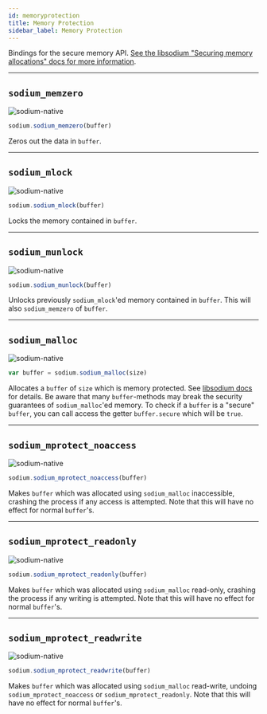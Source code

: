 ```yaml
---
id: memoryprotection
title: Memory Protection
sidebar_label: Memory Protection
---
```


Bindings for the secure memory API. [See the libsodium "Securing memory allocations" docs for more information](https://download.libsodium.org/doc/memory_management).
***
## `sodium_memzero` 
![sodium-native][node]
``` js
sodium.sodium_memzero(buffer)
```
Zeros out the data in `buffer`.
***
## `sodium_mlock`
![sodium-native][node]
``` js
sodium.sodium_mlock(buffer)
```
Locks the memory contained in `buffer`.
***
## `sodium_munlock`
![sodium-native][node]
``` js
sodium.sodium_munlock(buffer)
```
Unlocks previously `sodium_mlock`'ed memory contained in `buffer`. This will also `sodium_memzero` of `buffer`.
***
## `sodium_malloc`
![sodium-native][node]
``` js
var buffer = sodium.sodium_malloc(size)
```
Allocates a `buffer` of `size` which is memory protected. See [libsodium docs](https://download.libsodium.org/doc/memory_management#guarded-heap-allocations) for details. Be aware that many `buffer`-methods may break the security guarantees of `sodium_malloc`'ed memory. To check if a `buffer` is a "secure" `buffer`, you can call access the getter `buffer.secure` which will be `true`.
***
## `sodium_mprotect_noaccess`
![sodium-native][node]
``` js
sodium.sodium_mprotect_noaccess(buffer)
```
Makes `buffer` which was allocated using `sodium_malloc` inaccessible, crashing the process if any access is attempted. Note that this will have no effect for normal `buffer`'s.
***
## `sodium_mprotect_readonly`
![sodium-native][node]
``` js
sodium.sodium_mprotect_readonly(buffer)
```
Makes `buffer` which was allocated using `sodium_malloc` read-only, crashing the process if any writing is attempted. Note that this will have no effect for normal `buffer`'s.
***
## `sodium_mprotect_readwrite`
![sodium-native][node]
``` js
sodium.sodium_mprotect_readwrite(buffer)
```
Makes `buffer` which was allocated using `sodium_malloc` read-write, undoing `sodium_mprotect_noaccess` or `sodium_mprotect_readonly`. Note that this will have no effect for normal `buffer`'s.


[js]: /docs/img/icon_js.svg
[node]: /docs/img/nodejs-icon.svg
